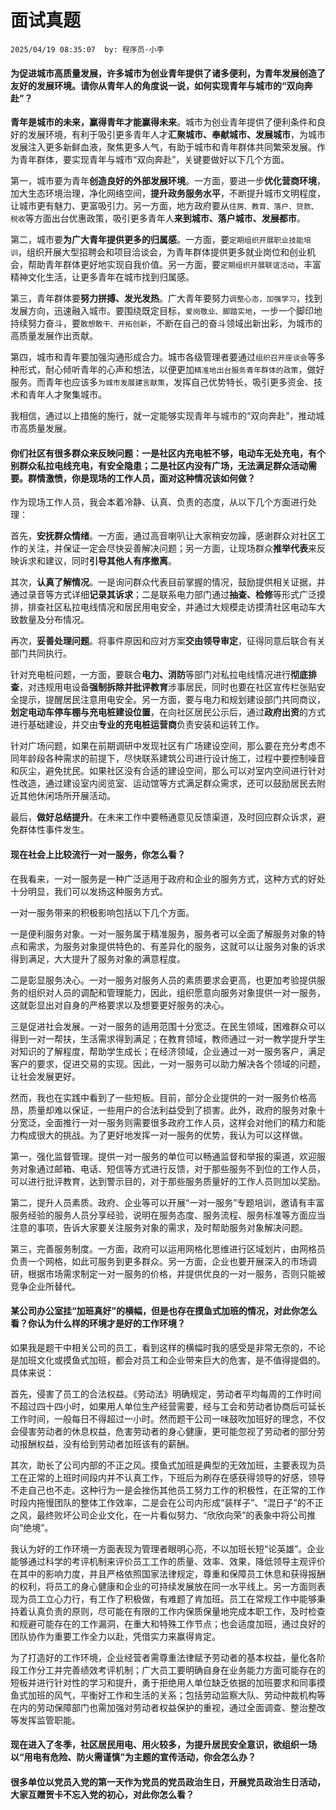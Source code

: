 # 面试真题
`2025/04/19 08:35:07  by: 程序员·小李`

#### 为促进城市高质量发展，许多城市为创业青年提供了诸多便利，为青年发展创造了友好的发展环境。请你从青年人的角度说一说，如何实现青年与城市的“双向奔赴”？

**青年是城市的未来，赢得青年才能赢得未来**。城市为创业青年提供了便利条件和良好的发展环境，有利于吸引更多青年人才**汇聚城市、奉献城市、发展城市**，为城市发展注入更多新鲜血液，聚焦更多人气，有助于城市和青年群体共同繁荣发展。作为青年群体，要实现青年与城市“双向奔赴”，关键要做好以下几个方面。

第一，城市要为青年**创造良好的外部发展环境**。一方面，要进一步**优化营商环境**，加大生态环境治理，净化网络空间，**提升政务服务水平**，不断提升城市文明程度，让城市更有魅力、更富吸引力。另一方面，地方政府要从`住房、教育、落户、贷款、税收`等方面出台优惠政策，吸引更多青年人**来到城市、落户城市、发展都市**。

第二，城市要**为广大青年提供更多的归属感**。一方面，要`定期组织开展职业技能培训`，组织开展大型招聘会和项目洽谈会，为青年群体提供更多就业岗位和创业机会，帮助青年群体更好地实现自我价值。另一方面，要`定期组织开展联谊活动`，丰富精神文化生活，让更多青年在城市找到归属感。

第三，青年群体要**努力拼搏、发光发热**。广大青年要努力`调整心态，加强学习`，找到发展方向，迅速融入城市。要围绕既定目标，`爱岗敬业、脚踏实地`，一步一个脚印地持续努力奋斗，要`敢想敢干、开拓创新`，不断在自己的奋斗领域出新出彩，为城市的高质量发展作出贡献。

第四，城市和青年要加强沟通形成合力。城市各级管理者要通过`组织召开座谈会`等多种形式，耐心倾听青年的心声和想法，以便更加`精准地出台服务青年群体的政策`，做好服务。而青年也应该多`为城市发展建言献策`，发挥自己优势特长，吸引更多资金、技术和青年人才聚集城市。

我相信，通过以上措施的施行，就一定能够实现青年与城市的“双向奔赴”，推动城市高质量发展。



#### 你们社区有很多群众来反映问题：一是社区内充电桩不够，电动车无处充电，有个别群众私拉电线充电，有安全隐患；二是社区内没有广场，无法满足群众活动需要。群情激愤，你是现场的工作人员，面对这种情况该如何做？


作为现场工作人员，我会本着冷静、认真、负责的态度，从以下几个方面进行处理：

首先，**安抚群众情绪**。一方面，通过高音喇叭让大家稍安勿躁，感谢群众对社区工作的关注，并保证一定会尽快妥善解决问题；另一方面，让现场群众**推举代表**来反映诉求和建议，同时**引导其他人有序撤离**。

其次，**认真了解情况**。一是询问群众代表目前掌握的情况，鼓励提供相关证据，并通过录音等方式详细**记录其诉求**；二是联系电力部门通过**抽查、检修**等形式广泛摸排，排查社区私拉电线情况和居民用电安全，并通过大规模走访摸清社区电动车大致数量及分布情况。

再次，**妥善处理问题**。将事件原因和应对方案**交由领导审定**，征得同意后联合有关部门共同执行。

针对充电桩问题，一方面，要联合**电力、消防**等部门对私拉电线情况进行**彻底排查**，对违规用电设备**强制拆除并批评教育**涉事居民，同时也要在社区宣传栏张贴安全提示，提醒居民注意用电安全。另一方面，要与电力和规划建设部门共同商议，**划定电动车停车棚与充电桩建设位置**，在向社区居民公示后，通过**政府出资**的方式进行基础建设，并交由**专业的充电桩运营商**负责安装和运转工作。

针对广场问题，如果在前期调研中发现社区有广场建设空间，那么要在充分考虑不同年龄段各种需求的前提下，尽快联系建筑公司进行设计施工，过程中要控制噪音和灰尘，避免扰民。如果社区没有合适的建设空间，那么可以对室内空间进行针对性改造，通过建设室内阅览室、运动馆等方式满足群众需求，还可以鼓励居民去附近其他休闲场所开展活动。

最后，**做好总结提升**。在未来工作中要畅通意见反馈渠道，及时回应群众诉求，避免群体性事件发生。


#### 现在社会上比较流行一对一服务，你怎么看？

在我看来，一对一服务是一种广泛适用于政府和企业的服务方式，这种方式的好处十分明显，我们可以发扬这种服务方式。

一对一服务带来的积极影响包括以下几个方面。

一是便利服务对象。一对一服务属于精准服务，服务者可以全面了解服务对象的特点和需求，为服务对象提供特色的、有差异化的服务，这就可以让服务对象的诉求得到满足，大大提升了服务对象的满意程度。

二是彰显服务决心。一对一服务对服务人员的素质要求会更高，也更加考验提供服务的组织对人员的调配和管理能力，因此，组织愿意向服务对象提供一对一服务，这就彰显出对自身的严格要求以及想要更好服务的决心。

三是促进社会发展。一对一服务的适用范围十分宽泛。在民生领域，困难群众可以得到一对一帮扶，生活需求得到满足；在教育领域，教师通过一对一教学提升学生对知识的了解程度，帮助学生成长；在经济领域，企业通过一对一服务客户，满足客户的要求，促进交易的实现。因此，一对一服务可以助力解决各个领域的问题，让社会发展更好。

然而，我也在实践中看到了一些短板。目前，部分企业提供的一对一服务价格高昂，质量却难以保证，一些用户的合法利益受到了损害。此外，政府的服务对象十分宽泛，全面推行一对一服务则需要很多政府工作人员，这样会对他们的精力和能力构成很大的挑战。为了更好地发挥一对一服务的优势，我认为可以这样做。

第一，强化监督管理。提供一对一服务的单位可以畅通监督和举报的渠道，欢迎服务对象通过邮箱、电话、短信等方式进行反馈，对于那些服务不到位的工作人员，可以进行批评教育，达到警示目的，对于那些服务质量好的工作人员则加以奖励。

第二，提升人员素质。政府、企业等可以开展“一对一服务”专题培训，邀请有丰富服务经验的服务人员分享经验，说明在服务态度、服务流程、服务标准等方面应当注意的事项，告诉大家要关注服务对象的需求，及时帮助服务对象解决问题。

第三，完善服务制度。一方面，政府可以运用网格化思维进行区域划片，由网格员负责一个网格，如此可服务到更多群众。另一方面，企业也要开展深入的市场调研，根据市场需求制定一对一服务的价格，并提供优良的一对一服务，否则只能被竞争企业所替代。


#### 某公司办公室挂“加班真好”的横幅，但是也存在摸鱼式加班的情况，对此你怎么看？你认为什么样的环境才是好的工作环境？

如果我是题干中相关公司的员工，看到这样的横幅时我的感受是非常无奈的，不论是加班文化或摸鱼式加班，都会对员工和企业带来巨大的危害，是不值得提倡的。具体来说：

首先，侵害了员工的合法权益。《劳动法》明确规定，劳动者平均每周的工作时间不超过四十四小时，如果用人单位生产经营需要，经与工会和劳动者协商后可延长工作时间，一般每日不得超过一小时。然而题干公司一味鼓吹加班好的理念，不仅会侵害劳动者的休息权益，危害劳动者的身心健康，更可能忽视了劳动者的部分劳动报酬权益，没有给到劳动者加班该有的薪酬。

其次，助长了公司内部的不正之风。摸鱼式加班是典型的无效加班，主要表现为员工在正常的上班时间段内并不认真工作，下班后为刷存在感获得领导的好感，领导不走自己也不走。这种行为一是会挫伤其他员工努力工作的积极性，在正常的工作时段内拖慢团队的整体工作效率，二是会在公司内形成“装样子”、“混日子”的不正之风，最终败坏公司企业文化，在一片看似努力、“欣欣向荣”的表象中将公司推向“绝境”。

我认为好的工作环境一方面表现为管理者眼明心亮，不以加班长短“论英雄”。企业能够通过科学的考评机制来评价员工工作的质量、效率、效果，降低领导主观评价在其中的影响力度，并且严格依照国家法律规定，尊重和保障员工休息和获得报酬的权利，将员工的身心健康和企业的可持续发展放在同一水平线上。另一方面则表现为员工立心力行，有工作了积极做，有难题了肯加班。员工在常规工作中能够秉持着认真负责的原则，尽可能在有限的工作内保质保量地完成本职工作，及时检查和规避可能存在的工作漏洞，在重大和特殊工作节点；也会适度加班，通过良好的团队协作为重要工作全力以赴，凭借实力来赢得肯定。

为了打造好的工作环境，企业经营者需尊重法律赋予劳动者的基本权益，量化各阶段工作分工并完善绩效考评机制；广大员工要明确自身在业务能力方面可能存在的短板并进行针对性的学习和提升，勇于拒绝用人单位缺乏依据的加班要求和同事摸鱼式加班的风气，平衡好工作和生活的关系；包括劳动监察大队、劳动仲裁机构等在内的劳动保障部门也需加强对劳动者权益保护的重视，通过全面调查、整治整改等发挥监管职能。


#### 现在进入了冬季，社区居民用电、用火较多，为提升居民安全意识，欲组织一场以“用电有危险、防火需谨慎”为主题的宣传活动，你会怎么办？


#### 很多单位以党员入党的第一天作为党员的党员政治生日，开展党员政治生日活动，大家互赠贺卡不忘入党的初心，对此你怎么看？